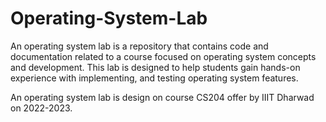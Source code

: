 # Operating-System-Lab
An operating system lab is a repository that contains code and documentation related to a course focused on operating system concepts and development. This lab is designed to help students gain hands-on experience with implementing, and testing operating system features.

An operating system lab is design on course CS204 offer by IIIT Dharwad on 2022-2023.

